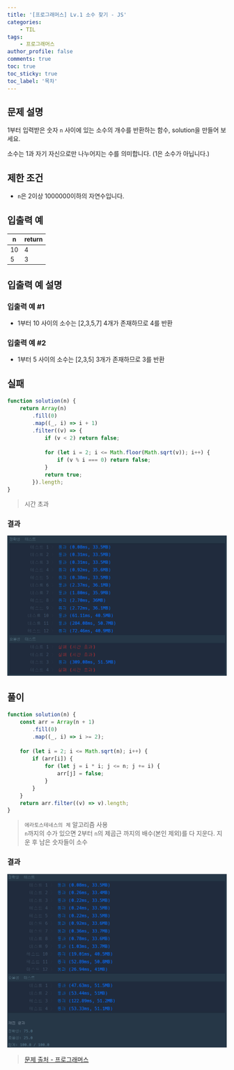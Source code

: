 ```yaml
---
title: '[프로그래머스] Lv.1 소수 찾기 - JS'
categories:
    - TIL
tags:
    - 프로그래머스
author_profile: false
comments: true
toc: true
toc_sticky: true
toc_label: '목차'
---
```


## 문제 설명

1부터 입력받은 숫자 `n` 사이에 있는 소수의 개수를 반환하는 함수, solution을 만들어 보세요.

소수는 1과 자기 자신으로만 나누어지는 수를 의미합니다.
(1은 소수가 아닙니다.)

## 제한 조건

-   `n`은 2이상 1000000이하의 자연수입니다.

## 입출력 예

| n   | return |
| --- | ------ |
| 10  | 4      |
| 5   | 3      |

## 입출력 예 설명

### 입출력 예 #1

-   1부터 10 사이의 소수는 [2,3,5,7] 4개가 존재하므로 4를 반환

### 입출력 예 #2

-   1부터 5 사이의 소수는 [2,3,5] 3개가 존재하므로 3를 반환

## 실패

```javascript
function solution(n) {
    return Array(n)
        .fill(0)
        .map((_, i) => i + 1)
        .filter((v) => {
            if (v < 2) return false;

            for (let i = 2; i <= Math.floor(Math.sqrt(v)); i++) {
                if (v % i === 0) return false;
            }
            return true;
        }).length;
}
```

> 시간 초과

### 결과

![result1](/assets/images/2023/09/06/algorithm-56-result1.png)

## 풀이

```javascript
function solution(n) {
    const arr = Array(n + 1)
        .fill(0)
        .map((_, i) => i >= 2);

    for (let i = 2; i <= Math.sqrt(n); i++) {
        if (arr[i]) {
            for (let j = i * i; j <= n; j += i) {
                arr[j] = false;
            }
        }
    }
    return arr.filter((v) => v).length;
}
```

> `에라토스테네스의 체` 알고리즘 사용  
> `n`까지의 수가 있으면 2부터 `n`의 제곱근 까지의 배수(본인 제외)를 다 지운다. 지운 후 남은 숫자들이 소수

### 결과

![result2](/assets/images/2023/09/06/algorithm-56-result2.png)

> [문제 출처 - 프로그래머스](https://school.programmers.co.kr/learn/courses/30/lessons/12921)
